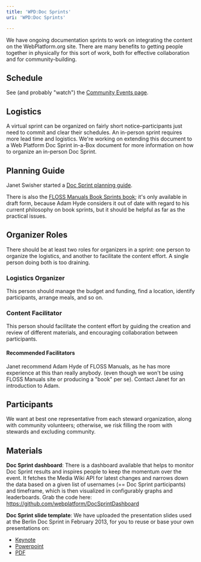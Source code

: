 ```yaml
---
title: 'WPD:Doc Sprints'
uri: 'WPD:Doc Sprints'

---
```

We have ongoing documentation sprints to work on integrating the content on the WebPlatform.org site. There are many benefits to getting people together in physically for this sort of work, both for effective collaboration and for community-building.

## Schedule

See (and probably "watch") the [Community Events page](http://docs.webplatform.org/wiki/WPD:Community/Community_Events).

## Logistics

A virtual sprint can be organized on fairly short notice–participants just need to commit and clear their schedules. An in-person sprint requires more lead time and logistics. We're working on extending this document to a Web Platform Doc Sprint in-a-Box document for more information on how to organize an in-person Doc Sprint.

## Planning Guide

Janet Swisher started a [Doc Sprint planning guide](https://developer.mozilla.org/Project:en/Doc_sprint_planning_guide).

There is also the [FLOSS Manuals Book Sprints book](http://booki.flossmanuals.net/book-sprints/_draft/_v/1.0/introduction/); it's only available in draft form, because Adam Hyde considers it out of date with regard to his current philosophy on book sprints, but it should be helpful as far as the practical issues.

## Organizer Roles

There should be at least two roles for organizers in a sprint: one person to organize the logistics, and another to facilitate the content effort. A single person doing both is too draining.

### Logistics Organizer

This person should manage the budget and funding, find a location, identify participants, arrange meals, and so on.

### Content Facilitator

This person should facilitate the content effort by guiding the creation and review of different materials, and encouraging collaboration between participants.

#### Recommended Facilitators

Janet recommend Adam Hyde of FLOSS Manuals, as he has more experience at this than really anybody. (even though we won't be using FLOSS Manuals site or producing a "book" per se). Contact Janet for an introduction to Adam.

## Participants

We want at best one representative from each steward organization, along with community volunteers; otherwise, we risk filling the room with stewards and excluding community.

## Materials

**Doc Sprint dashboard**: There is a dashboard available that helps to monitor Doc Sprint results and inspires people to keep the momentum over the event. It fetches the Media Wiki API for latest changes and narrows down the data based on a given list of usernames (== Doc Sprint participants) and timeframe, which is then visualized in configurably graphs and leaderboards. Grab the code here: <https://github.com/webplatform/DocSprintDashboard>

**Doc Sprint slide template**: We have uploaded the presentation slides used at the Berlin Doc Sprint in February 2013, for you to reuse or base your own presentations on:

-   [Keynote](http://chrisdavidmills.github.com/wpds-berlin-preso/wpds-berlin-preso.key)
-   [Powerpoint](http://chrisdavidmills.github.com/wpds-berlin-preso/wpds-berlin-preso.ppt)
-   [PDF](http://chrisdavidmills.github.com/wpds-berlin-preso/wpds-berlin-preso.pdf)

